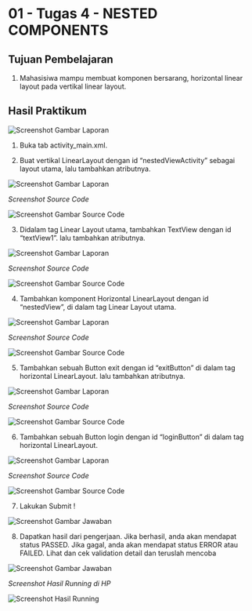 # 01 - Tugas 4 - NESTED COMPONENTS

## Tujuan Pembelajaran

1. Mahasisiwa mampu membuat komponen bersarang, horizontal linear layout pada vertikal linear layout. 

## Hasil Praktikum

![Screenshot Gambar Laporan](img/laporan1.jpg)

1. Buka tab activity_main.xml.

2. Buat vertikal LinearLayout dengan id “nestedViewActivity” sebagai layout utama, lalu tambahkan atributnya.

![Screenshot Gambar Laporan](img/laporan2.jpg)

*Screenshot Source Code*

![Screenshot Gambar Source Code](img/jawab2.jpg)

3. Didalam tag Linear Layout utama, tambahkan TextView dengan id “textView1”. lalu tambahkan atributnya.

![Screenshot Gambar Laporan](img/laporan3.jpg)

*Screenshot Source Code*

![Screenshot Gambar Source Code](img/jawab3.jpg)

4. Tambahkan komponent Horizontal LinearLayout dengan id “nestedView”, di dalam tag Linear Layout utama.

![Screenshot Gambar Laporan](img/laporan4.jpg)

*Screenshot Source Code*

![Screenshot Gambar Source Code](img/jawab4.jpg)

5. Tambahkan sebuah Button exit dengan id “exitButton” di dalam tag horizontal LinearLayout. lalu tambahkan atributnya.

![Screenshot Gambar Laporan](img/laporan5.jpg)

*Screenshot Source Code*

![Screenshot Gambar Source Code](img/jawab5.jpg)

6. Tambahkan sebuah Button login dengan id “loginButton” di dalam tag horizontal LinearLayout.

![Screenshot Gambar Laporan](img/laporan6.jpg)

*Screenshot Source Code*

![Screenshot Gambar Source Code](img/jawab6.jpg)

7. Lakukan Submit !

![Screenshot Gambar Jawaban](img/jawab7.jpg)

8. Dapatkan hasil dari pengerjaan. Jika berhasil, anda akan mendapat status PASSED. Jika gagal, anda akan mendapat status ERROR atau FAILED. Lihat dan cek validation detail dan teruslah mencoba

![Screenshot Gambar Jawaban](img/jawab8.jpg)

*Screenshot Hasil Running di HP*

![Screenshot Hasil Running](img/hasilrun.png)